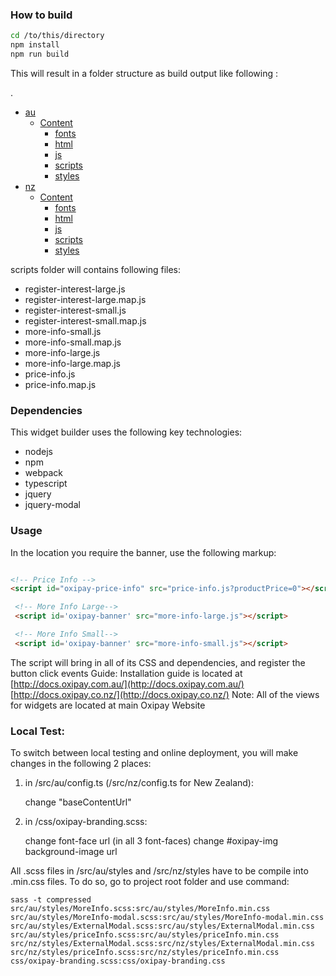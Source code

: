 ﻿### How to build

```bash
cd /to/this/directory
npm install
npm run build
```
This will result in a folder structure as build output like following :

.
 
* [au](./dir2)
    * [Content](./dir2)
        * [fonts](./dir2)
        * [html](./dir2)
        * [js](./dir2)
        * [scripts](./dir2)
        * [styles](./dir2)
* [nz](./dir2)
    * [Content](./dir2)
        * [fonts](./dir2)
        * [html](./dir2)
        * [js](./dir2)
        * [scripts](./dir2)
        * [styles](./dir2)

scripts folder will contains following files:
- register-interest-large.js
- register-interest-large.map.js
- register-interest-small.js
- register-interest-small.map.js
- more-info-small.js
- more-info-small.map.js
- more-info-large.js
- more-info-large.map.js
- price-info.js
- price-info.map.js

### Dependencies
This widget builder uses the following key technologies:
- nodejs
- npm
- webpack
- typescript
- jquery
- jquery-modal

### Usage

In the location you require the banner, use the following markup:

```HTML

<!-- Price Info -->
<script id="oxipay-price-info" src="price-info.js?productPrice=0"></script>

 <!-- More Info Large-->
 <script id='oxipay-banner' src="more-info-large.js"></script>

 <!-- More Info Small-->
 <script id='oxipay-banner' src="more-info-small.js"></script>
```
The script will bring in all of its CSS and dependencies, and register the button click events
Guide: Installation guide is located at [http://docs.oxipay.com.au/](http://docs.oxipay.com.au/)
[http://docs.oxipay.co.nz/](http://docs.oxipay.co.nz/)
Note: All of the views for widgets are located at main Oxipay Website

### Local Test:
To switch between local testing and online deployment, you will make changes in the following 2 places:
1. in /src/au/config.ts (/src/nz/config.ts for New Zealand):

    change "baseContentUrl"

2. in /css/oxipay-branding.scss:

    change font-face url (in all 3 font-faces)
    change #oxipay-img background-image url

All .scss files in /src/au/styles and /src/nz/styles have to be compile into .min.css files.
To do so, go to project root folder and use command:
```
sass -t compressed src/au/styles/MoreInfo.scss:src/au/styles/MoreInfo.min.css src/au/styles/MoreInfo-modal.scss:src/au/styles/MoreInfo-modal.min.css src/au/styles/ExternalModal.scss:src/au/styles/ExternalModal.min.css src/au/styles/priceInfo.scss:src/au/styles/priceInfo.min.css src/nz/styles/ExternalModal.scss:src/nz/styles/ExternalModal.min.css src/nz/styles/priceInfo.scss:src/nz/styles/priceInfo.min.css css/oxipay-branding.scss:css/oxipay-branding.css
```